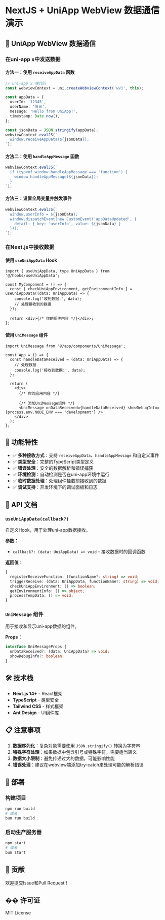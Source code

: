 # NextJS + UniApp WebView 数据通信演示

## 📱 UniApp WebView 数据通信

### 在uni-app x中发送数据

#### 方法一：使用 `receiveAppData` 函数

```typescript
// uni-app x 端代码
const webviewContext = uni.createWebviewContext('wv1', this);

const appData = {
  userId: '12345',
  userName: '张三',
  message: 'Hello from UniApp!',
  timestamp: Date.now(),
};

const jsonData = JSON.stringify(appData);
webviewContext.evalJS(`
  window.receiveAppData(${jsonData});
`);
```

#### 方法二：使用 `handleAppMessage` 函数

```typescript
webviewContext.evalJS(`
  if (typeof window.handleAppMessage === 'function') {
    window.handleAppMessage(${jsonData});
  }
`);
```

#### 方法三：设置全局变量并触发事件

```typescript
webviewContext.evalJS(`
  window.userInfo = ${jsonData};
  window.dispatchEvent(new CustomEvent('appDataUpdated', {
    detail: { key: 'userInfo', value: ${jsonData} }
  }));
`);
```

### 在Next.js中接收数据

#### 使用 `useUniAppData` Hook

```tsx
import { useUniAppData, type UniAppData } from '@/hooks/useUniAppData';

const MyComponent = () => {
  const { checkUniAppEnvironment, getEnvironmentInfo } = useUniAppData((data: UniAppData) => {
    console.log('收到数据:', data);
    // 处理接收到的数据
  });

  return <div>{/* 你的组件内容 */}</div>;
};
```

#### 使用 `UniMessage` 组件

```tsx
import UniMessage from '@/app/components/UniMessage';

const App = () => {
  const handleDataReceived = (data: UniAppData) => {
    // 处理数据
    console.log('接收到数据:', data);
  };

  return (
    <div>
      {/* 你的应用内容 */}

      {/* 添加UniMessage组件 */}
      <UniMessage onDataReceived={handleDataReceived} showDebugInfo={process.env.NODE_ENV === 'development'} />
    </div>
  );
};
```

## 🔧 功能特性

- ✅ **多种接收方式**：支持 `receiveAppData`、`handleAppMessage` 和自定义事件
- ✅ **类型安全**：完整的TypeScript类型定义
- ✅ **错误处理**：安全的数据解析和错误捕获
- ✅ **环境检测**：自动检测是否在uni-app环境中运行
- ✅ **临时数据处理**：处理组件挂载前接收到的数据
- ✅ **调试支持**：开发环境下的调试面板和日志

## 📝 API 文档

### `useUniAppData(callback?)`

自定义Hook，用于处理uni-app数据接收。

**参数：**

- `callback?: (data: UniAppData) => void` - 接收数据时的回调函数

**返回值：**

```typescript
{
  registerReceiveFunction: (functionName?: string) => void;
  triggerReceive: (data: UniAppData, functionName?: string) => void;
  checkUniAppEnvironment: () => boolean;
  getEnvironmentInfo: () => object;
  processTempData: () => void;
}
```

### `UniMessage` 组件

用于接收和显示uni-app数据的组件。

**Props：**

```typescript
interface UniMessageProps {
  onDataReceived?: (data: UniAppData) => void;
  showDebugInfo?: boolean;
}
```

## 🛠️ 技术栈

- **Next.js 14+** - React框架
- **TypeScript** - 类型安全
- **Tailwind CSS** - 样式框架
- **Ant Design** - UI组件库

## 📋 注意事项

1. **数据序列化**：复杂对象需要使用 `JSON.stringify()` 转换为字符串
2. **特殊字符处理**：如果数据中包含引号或特殊字符，需要适当转义
3. **数据大小限制**：避免传递过大的数据，可能影响性能
4. **错误处理**：建议在webview端添加try-catch来处理可能的解析错误

## 🚀 部署

### 构建项目

```bash
npm run build
# 或者
bun run build
```

### 启动生产服务器

```bash
npm start
# 或者
bun start
```

## 🤝 贡献

欢迎提交Issue和Pull Request！

## �� 许可证

MIT License
